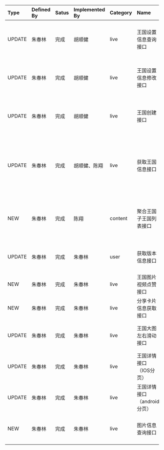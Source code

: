 |Type   |Defined By |Satus    |Implemented By |Category    |Name	                    |Link             	    	|Description        |
|:------|:----------|:--------|:------------- |:-----------|:---------------------------|:--------------------------|:------------------|
|UPDATE	|朱春林		|完成	  |胡顺健		  |live		   |王国设置信息查询接口		 	|[api.live.settings]		|返回增加私密王国和加入及加入核心圈设置信息字段|
|UPDATE	|朱春林		|完成	  |胡顺健		  |live		   |王国设置信息修改接口		 	|[api.live.settingModify]	|请求增加私密王国和加入及加入核心圈设置信息枚举|
|UPDATE	|朱春林		|完成	  |胡顺健		  |live		   |王国创建接口				 	|[api.live.createKingdom]	|请求增加私密王国和加入及加入核心圈设置信息字段|
|UPDATE	|朱春林		|完成	  |胡顺健、陈翔	  |live		   |获取王国信息接口			 	|[api.live.getLiveByCid]	|1）返回增加加入及加入核心圈设置信息<br>2）返回增加聚合王国新的图片头列表|
|NEW	|朱春林		|完成	  |陈翔			  |content	   |聚合王国子王国列表接口	 	|[api.content.acKingdomList]|新增接口，查询聚合王国子王国列表（外露方式）或子王国图片列表|
|UPDATE	|朱春林		|完成	  |朱春林		  |user		   |获取版本信息接口			 	|[api.user.versionControl]	|返回增加是否去除加号页十字坐标配置参数|
|NEW	|朱春林		|完成	  |朱春林		  |live		   |王国图片视频点赞接口		 	|[api.live.fragmentLike]	|新增接口，王国图片视频点赞接口|
|NEW	|朱春林		|完成	  |朱春林		  |live		   |分享卡片信息获取接口		 	|[api.live.shareImgInfo]	|新增接口，分享卡片信息获取接口|
|UPDATE	|朱春林		|完成	  |朱春林		  |live		   |王国大图左右滑动接口			|[api.live.getKingdomImage]	|返回增加图片点赞数和是否点赞过字段|
|UPDATE	|朱春林		|完成	  |朱春林		  |live		   |王国详情接口（IOS分页）		|[api.live.detail]          |返回增加图片点赞数和是否点赞过字段|
|UPDATE	|朱春林		|完成	  |朱春林		  |live		   |王国详情接口（android分页）      |[api.live.detailPage]    	|返回增加图片点赞数和是否点赞过字段|
|NEW	|朱春林		|完成	  |朱春林		  |live		   |图片信息查询接口			 	|[api.live.imageInfo]		|新增接口，获取单张图片的点赞等信息|


[api.live.settings]:					./live/api.live.settings.html
[api.live.settingModify]:				./live/api.live.settingModify.html
[api.live.createKingdom]:				./live/api.live.createKingdom.html
[api.live.getLiveByCid]:				./live/api.live.getLiveByCid.html
[api.content.acKingdomList]:			./content/api.content.acKingdomList.html
[api.user.versionControl]:				./user/api.user.versionControl.html
[api.live.fragmentLike]:				./live/api.live.fragmentLike.html
[api.live.shareImgInfo]:				./live/api.live.shareImgInfo.html
[api.live.getKingdomImage]:				./live/api.live.getKingdomImage.html
[api.live.detail]:						./live/api.live.detail.html
[api.live.detailPage]:					./live/api.live.detailPage.html
[api.live.imageInfo]:					./live/api.live.imageInfo.html
